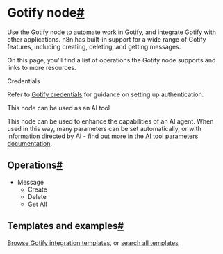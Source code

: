 [](https://github.com/n8n-io/n8n-docs/edit/main/docs/integrations/builtin/app-nodes/n8n-nodes-base.gotify.md "Edit this page")

# Gotify node[#](#gotify-node "Permanent link")

Use the Gotify node to automate work in Gotify, and integrate Gotify with other applications. n8n has built-in support for a wide range of Gotify features, including creating, deleting, and getting messages.

On this page, you'll find a list of operations the Gotify node supports and links to more resources.

Credentials

Refer to [Gotify credentials](../../credentials/gotify/) for guidance on setting up authentication.

This node can be used as an AI tool

This node can be used to enhance the capabilities of an AI agent. When used in this way, many parameters can be set automatically, or with information directed by AI - find out more in the [AI tool parameters documentation](../../../../advanced-ai/examples/using-the-fromai-function/).

## Operations[#](#operations "Permanent link")

*   Message
    *   Create
    *   Delete
    *   Get All

## Templates and examples[#](#templates-and-examples "Permanent link")

[Browse Gotify integration templates](https://n8n.io/integrations/gotify/), or [search all templates](https://n8n.io/workflows/)